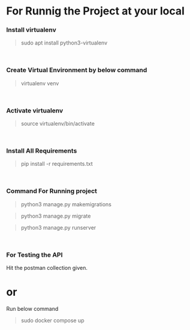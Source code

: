 # For Runnig the Project at your local

### Install virtualenv
> sudo apt install python3-virtualenv

<br>

### Create Virtual Environment by below command
> virtualenv venv

<br>

### Activate virtualenv
> source virtualenv/bin/activate

<br>

### Install All Requirements
> pip install -r requirements.txt


<br>

### Command For Running project
> python3 manage.py makemigrations

> python3 manage.py migrate

> python3 manage.py runserver

<br>

### For Testing the API 
Hit the postman collection given.

# or

Run below command
> sudo docker compose up
